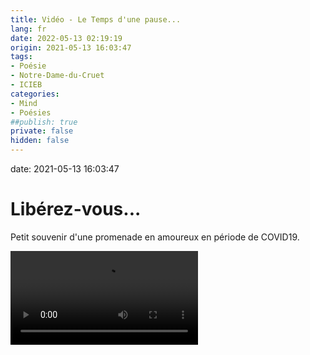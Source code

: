 ```yaml
---
title: Vidéo - Le Temps d'une pause...
lang: fr
date: 2022-05-13 02:19:19
origin: 2021-05-13 16:03:47
tags:
- Poésie
- Notre-Dame-du-Cruet
- ICIEB
categories:
- Mind
- Poésies
##publish: true
private: false
hidden: false
---
```


date: 2021-05-13 16:03:47

# Libérez-vous...
Petit souvenir d'une promenade en amoureux en période de COVID19.
<!-- more -->

<video autosize="true" controls>
  <source src="/uploads/images/Kerma/20210513160347-LE_TEMPS_D_UNE_PAUSE-IMG_2227.mp4" type="video/mp4">
</video>
